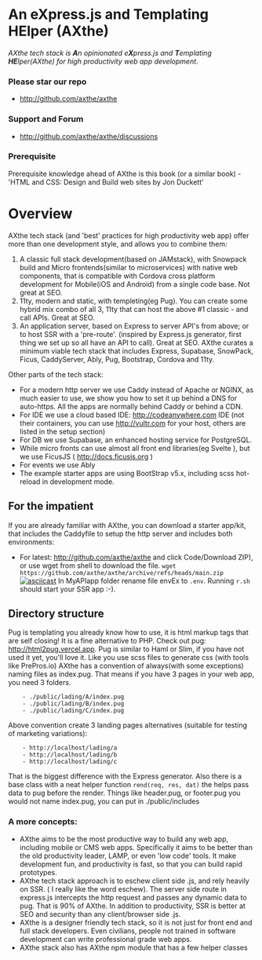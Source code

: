 # An eXpress.js and Templating HElper (AXthe)
<i>AXthe tech stack is <b>A</b>n opinionated e<b>X</b>press.js and <b>T</b>emplating <b>HE</b>lper(AXthe) for high productivity web app development</i>.
### Please star our repo
- http://github.com/axthe/axthe
 
### Support and Forum
- http://github.com/axthe/axthe/discussions
 
### Prerequisite
Prerequisite knowledge ahead of AXthe is this book (or a similar book) - 'HTML and CSS: Design and Build web sites by Jon Duckett'
 
# Overview
AXthe tech stack (and 'best' practices for high productivity web app) offer more than one development style, and allows you to combine them:
1. A classic full stack development(based on JAMstack), with Snowpack build and Micro frontends(similar to microservices) with native web components, that is compatible with Cordova cross platform development for Mobile(iOS and Android) from a single code base. Not great at SEO.
2. 11ty, modern and static, with templeting(eg Pug). You can create some hybrid mix combo of all 3, 11ty that can host the above #1 classic - and call APIs. Great at SEO.
3. An application server, based on Express to server API's from above; or to host SSR with a 'pre-route'. (inspired by Express.js generator, first thing we set up so all have an API to call). Great at SEO.
AXthe curates a minimum viable tech stack that includes Express, Supabase, SnowPack, Ficus, CaddyServer, Ably, Pug, Bootstrap, Cordova and 11ty.
 
Other parts of the tech stack:
- For a modern http server we use Caddy instead of Apache or NGINX, as much easier to use, we show you how to set it up behind a DNS for auto-https. All the apps are normally behind Caddy or behind a CDN.
- For IDE we use a cloud based IDE: http://codeanywhere.com IDE (not their containers, you can use http://vultr.com for your host, others are listed in the setup section)
- For DB we use Supabase, an enhanced hosting service for PostgreSQL.
- While micro fronts can use almost all front end libraries(eg Svelte ), but we use FicusJS ( http://docs.ficusjs.org )
- For events we use Ably
- The example starter apps are using BootStrap v5.x, including scss hot-reload in development mode.
 
 
##  For the impatient
If you are already familiar with AXthe, you can download a starter app/kit, that includes the Caddyfile to setup the http server and includes both environments:
- For latest: http://github.com/axthe/axthe and click Code/Download ZIP), or use wget from shell to download the file. ```wget https://github.com/axthe/axthe/archive/refs/heads/main.zip ```
[![asciicast](https://asciinema.org/a/eVl09pd9zi2fCzjxA16MviMmN.svg)](https://asciinema.org/a/eVl09pd9zi2fCzjxA16MviMmN)
In MyAPIapp folder rename file envEx to ```.env```. Running ```r.sh``` should start your SSR app :-).
 
 
## Directory structure
Pug is templating you already know how to use, it is html markup tags that are self closing! It is a fine alternative to PHP.
Check out pug: http://html2pug.vercel.app. Pug is similar to Haml or Slim, if you have not used it yet, you'll love it. Like you use scss files to generate css (with tools like PrePros.io)
AXthe has a convention of always(with some exceptions) naming files as index.pug. That means if you have 3 pages in your web app, you need 3 folders.

```
	- ./public/lading/A/index.pug
	- ./public/lading/B/index.pug
	- ./public/lading/C/index.pug
```

Above convention create 3 landing pages alternatives (suitable for testing of marketing variations):

```
	- http://localhost/lading/a
	- http://localhost/lading/b
	- http://localhost/lading/c
```

That is the biggest difference with the Express generator. Also there is a base class with a neat helper function ```rend(req, res, dat)``` the helps pass data to pug before the render.
Things like header.pug, or footer.pug you would not name index.pug, you can put in ./public/includes
### A more concepts:
- AXthe aims to be the most productive way to build any web app, including mobile or CMS web apps. Specifically it aims to be better than the old productivity leader, LAMP, or even 'low code' tools. It make development fun, and productivity is fast, so that you can build rapid prototypes.
- AXthe tech stack approach is to eschew client side .js, and rely heavily on SSR. ( I really like the word eschew). The server side route in express.js intercepts the http request and passes any dynamic data to pug. That is 90% of AXthe. In addition to productivity, SSR is better at SEO and security than any client/browser side .js.
- AXthe is a designer friendly tech stack, so it is not just for front end and full stack developers. Even civilians, people not trained in software development can write professional grade web apps.
- AXthe stack also has AXthe npm module that has a few helper classes
 
 